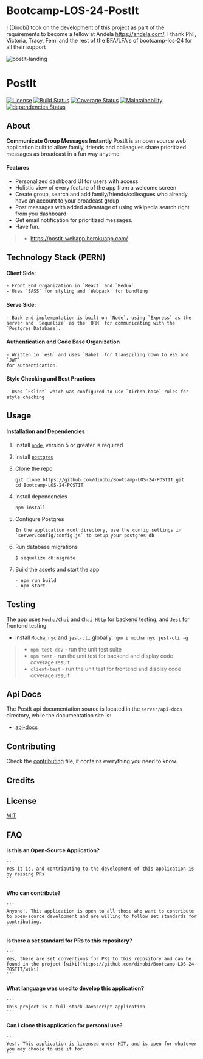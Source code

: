 # Bootcamp-LOS-24-PostIt
I (Dinobi) took on the development of this project as part of the requirements to become a fellow at Andela  https://andela.com/. I thank Phil, Victoria, Tracy, Femi and the rest of the BFA/LFA's of bootcamp-los-24 for all their support

![postit-landing](https://user-images.githubusercontent.com/13672476/29314076-3ff95124-81b4-11e7-824c-d2757e27d5a4.png)

# PostIt
[![License](http://img.shields.io/badge/license-MIT-blue.svg?style=flat-square)](http://opensource.org/licenses/MIT)
[![Build Status](https://travis-ci.org/dinobi/Bootcamp-LOS-24-POSTIT.svg?branch=develop)](https://travis-ci.org/dinobi/Bootcamp-LOS-24-POSTIT) [![Coverage Status](https://coveralls.io/repos/github/dinobi/Bootcamp-LOS-24-POSTIT/badge.svg?branch=develop)](https://coveralls.io/github/dinobi/Bootcamp-LOS-24-POSTIT?branch=master) [![Maintainability](https://api.codeclimate.com/v1/badges/3de5caa7a72272b8098a/maintainability)](https://codeclimate.com/github/dinobi/Bootcamp-LOS-24-POSTIT/maintainability) [![dependencies Status](https://david-dm.org/dinobi/Bootcamp-LOS-24-POSTIT/status.svg)](https://david-dm.org/dinobi/Bootcamp-LOS-24-POSTIT)

## About
**Communicate Group Messages Instantly**
PostIt is an open source web application built to allow family, friends and colleagues share prioritized messages as broadcast in a fun way anytime.

#### Features
- Personalized dashboard UI for users with access
- Holistic view of every feature of the app from a welcome screen
- Create group, search and add family/friends/colleagues who already have an account to your broadcast group
- Post messages with added advantage of using wikipedia search right from you dashboard
- Get email notification for prioritized messages.
- Have fun.

> - https://postit-webapp.herokuapp.com/

## Technology Stack (PERN)

#### Client Side: 
    - Front End Organization in `React` and `Redux`
    - Uses `SASS` for styling and `Webpack` for bundling

#### Serve Side:
    - Back end implementation is built on `Node`, using `Express` as the server and `Sequelize` as the `ORM` for communicating with the `Postgres Database`.

#### Authentication and Code Base Organization
    - Written in `es6` and uses `Babel` for transpiling down to es5 and `JWT`
    for authentication.  
    
#### Style Checking and Best Practices
    - Uses `Eslint` which was configured to use `Airbnb-base` rules for style checking

## Usage

#### Installation and Dependencies

1. Install [`node`](https://nodejs.org/en/download/), version 5 or greater is required

2. Install [`postgres`](https://www.postgresql.org/download/)

3. Clone the repo

    ```
    git clone https://github.com/dinobi/Bootcamp-LOS-24-POSTIT.git
    cd Bootcamp-LOS-24-POSTIT
    ```

4. Install dependencies

    ```
    npm install
    ```

5. Configure Postgres

    ```
    In the application root directory, use the config settings in `server/config/config.js` to setup your postgres db
    ```

6. Run database migrations

    ```
    $ sequelize db:migrate
    ```

7. Build the assets and start the app

    ```
    - npm run build
    - npm start
    ```

## Testing

The app uses `Mocha/Chai` and `Chai-Http` for backend testing, and `Jest` for frontend testing

- install `Mocha`, `nyc` and `jest-cli` globally: `npm i mocha nyc jest-cli -g`
> - `npm test-dev` - run the unit test suite 
> - `npm test` - run the unit test for backend and display code coverage result
> - `client-test` - run the unit test for frontend and display code coverage result

## Api Docs
The PostIt api documentation source is located in the `server/api-docs` directory, while the documentation site is:
- [api-docs](https://postit-webapp.herokuapp.com/api-docs)


## Contributing
Check the [contributing](contributing.md) file, it contains everything you need to know.

## Credits

## License
[MIT](https://github.com/dinobi/Bootcamp-LOS-24-POSTIT/blob/develop/LICENSE)

## FAQ
#### Is this an Open-Source Application?

    ```
    Yes it is, and contributing to the development of this application is by raising PRs
    ```

#### Who can contribute?

    ```
    Anyone!. This application is open to all those who want to contribute to open-source development and are willing to follow set standards for contributing.
    ```
#### Is there a set standard for PRs to this repository?

    ```
    Yes, there are set conventions for PRs to this repository and can be found in the project [wiki](https://github.com/dinobi/Bootcamp-LOS-24-POSTIT/wiki)
    ```
#### What language was used to develop this application?

    ```
    This project is a full stack Javascript application
    ```
#### Can I clone this application for personal use?
    ```
    Yes!. This application is licensed under MIT, and is open for whatever you may choose to use it for.
    ```
